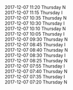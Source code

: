 2017-12-07 11:20 Thursday  N  
2017-12-07 11:15 Thursday  I  
2017-12-07 10:35 Thursday  N  
2017-12-07 10:30 Thursday  I  
2017-12-07 10:10 Thursday  N  
2017-12-07 10:05 Thursday  I  
2017-12-07 09:30 Thursday  N  
2017-12-07 08:45 Thursday  I  
2017-12-07 08:40 Thursday  N  
2017-12-07 08:30 Thursday  I  
2017-12-07 08:25 Thursday  N  
2017-12-07 07:55 Thursday  I  
2017-12-07 07:40 Thursday  N  
2017-12-07 07:35 Thursday  I  
2017-12-07 07:20 Thursday  N  
